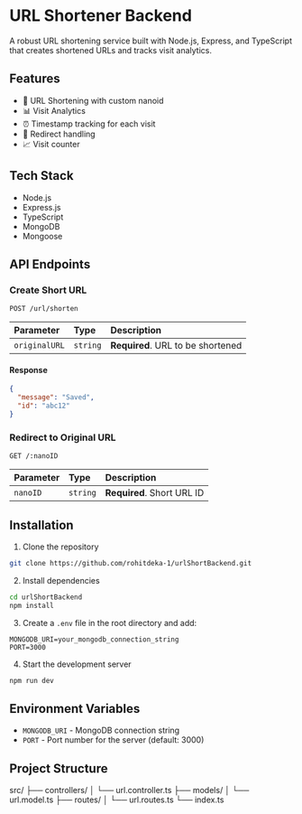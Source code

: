 # URL Shortener Backend

A robust URL shortening service built with Node.js, Express, and TypeScript that creates shortened URLs and tracks visit analytics.

## Features

- 🔗 URL Shortening with custom nanoid
- 📊 Visit Analytics
- ⏰ Timestamp tracking for each visit
- 🔄 Redirect handling
- 📈 Visit counter

## Tech Stack

- Node.js
- Express.js
- TypeScript
- MongoDB
- Mongoose

## API Endpoints

### Create Short URL
```http
POST /url/shorten
```
| Parameter | Type | Description |
| :--- | :--- | :--- |
| `originalURL` | `string` | **Required**. URL to be shortened |

#### Response
```json
{
  "message": "Saved",
  "id": "abc12"
}
```

### Redirect to Original URL
```http
GET /:nanoID
```
| Parameter | Type | Description |
| :--- | :--- | :--- |
| `nanoID` | `string` | **Required**. Short URL ID |

## Installation

1. Clone the repository
```bash
git clone https://github.com/rohitdeka-1/urlShortBackend.git
```

2. Install dependencies
```bash
cd urlShortBackend
npm install
```

3. Create a `.env` file in the root directory and add:
```env
MONGODB_URI=your_mongodb_connection_string
PORT=3000
```

4. Start the development server
```bash
npm run dev
```

## Environment Variables

- `MONGODB_URI` - MongoDB connection string
- `PORT` - Port number for the server (default: 3000)

## Project Structure
src/
├── controllers/
│ └── url.controller.ts
├── models/
│ └── url.model.ts
├── routes/
│ └── url.routes.ts
└── index.ts